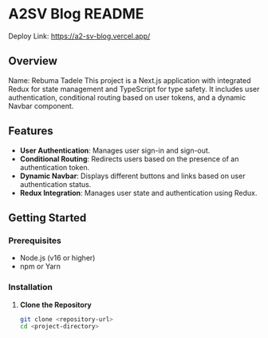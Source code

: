 # A2SV Blog README
Deploy Link: https://a2-sv-blog.vercel.app/
## Overview

Name: Rebuma Tadele
This project is a Next.js application with integrated Redux for state management and TypeScript for type safety. It includes user authentication, conditional routing based on user tokens, and a dynamic Navbar component.

## Features

- **User Authentication**: Manages user sign-in and sign-out.
- **Conditional Routing**: Redirects users based on the presence of an authentication token.
- **Dynamic Navbar**: Displays different buttons and links based on user authentication status.
- **Redux Integration**: Manages user state and authentication using Redux.

## Getting Started

### Prerequisites

- Node.js (v16 or higher)
- npm or Yarn

### Installation

1. **Clone the Repository**

   ```bash
   git clone <repository-url>
   cd <project-directory>
